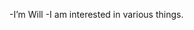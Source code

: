 -I’m Will
-I am interested in various things.

<!---
vren-gram/vren-gram is a ✨ special ✨ repository because its `README.md` (this file) appears on your GitHub profile.
You can click the Preview link to take a look at your changes.
--->
